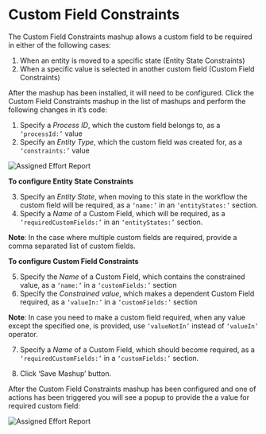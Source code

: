Custom Field Constraints
======================

The Custom Field Constraints mashup allows a custom field to be required in either of the following cases:

1. When an entity is moved to a specific state (Entity State Constraints)
2. When a specific value is selected in another custom field (Custom Field Constraints)

After the mashup has been installed, it will need to be configured. Click the Custom Field Constraints mashup in the list of mashups and perform the following changes in it’s code:

1. Specify a _Process ID_, which the custom field belongs to, as a ```‘processId:’``` value
2. Specify an _Entity Type_, which the custom field was created for, as a ```‘constraints:’``` value

![Assigned Effort Report](https://github.com/TargetProcess/TP3MashupLibrary/raw/master/Assigned%20Effort%20Report/AssignedEffortReport.png)



__To configure Entity State Constraints__


3. Specify an _Entity State_, when moving to this state in the workflow the custom field will be required, as a ```‘name:’``` in an ```‘entityStates:’``` section.
4. Specify a _Name_ of a Custom Field, which will be required, as a ```‘requiredCustomFields:’``` in an ```‘entityStates:’``` section. 

__Note__: In the case where multiple custom fields are required, provide a comma separated list of custom fields.



__To configure Custom Field Constraints__

5. Specify the _Name_ of a Custom Field, which contains the constrained value, as a ```‘name:’```  in a ```‘customFields:’``` section
6. Specify the _Constrained value_, which makes a dependent Custom Field required, as a ```‘valueIn:’``` in a ```‘customFields:’``` section


__Note__: In case you need to make a custom field required, when any value except the specified one, is provided, use ```‘valueNotIn’``` instead of ```‘valueIn’``` operator.


7. Specify a _Name_ of a Custom Field, which should become required, as a ```‘requiredCustomFields:’``` in a ```‘customFields:’``` section.

8. Click ‘Save Mashup’ button.

After the Custom Field Constraints mashup has been configured and one of actions has been triggered you will see a popup to provide the a value for required custom field:


![Assigned Effort Report](https://github.com/TargetProcess/TP3MashupLibrary/raw/master/Assigned%20Effort%20Report/AssignedEffortReport.png)
